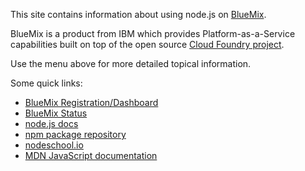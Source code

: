 <!-- Licensed under the Apache License. See footer for details. -->

This site contains information about using node.js on
[BlueMix](https://www.ng.bluemix.net/docs/).

BlueMix is a product from IBM which provides
Platform-as-a-Service capabilities built on top of the open source
[Cloud Foundry project](http://cloudfoundry.org).

Use the menu above for more detailed topical information.

Some quick links:

* [BlueMix Registration/Dashboard](https://ace.ng.bluemix.net/)
* [BlueMix Status](http://estado.ng.bluemix.net/)
* [node.js docs](http://nodejs.org/api/)
* [npm package repository](https://www.npmjs.org/)
* [nodeschool.io](http://nodeschool.io/)
* [MDN JavaScript documentation](https://developer.mozilla.org/en-US/docs/Web/JavaScript)

<!--
#===============================================================================
# Copyright IBM Corp. 2014
#
# Licensed under the Apache License, Version 2.0 (the "License");
# you may not use this file except in compliance with the License.
# You may obtain a copy of the License at
#
#    http://www.apache.org/licenses/LICENSE-2.0
#
# Unless required by applicable law or agreed to in writing, software
# distributed under the License is distributed on an "AS IS" BASIS,
# WITHOUT WARRANTIES OR CONDITIONS OF ANY KIND, either express or implied.
# See the License for the specific language governing permissions and
# limitations under the License.
#===============================================================================
-->
